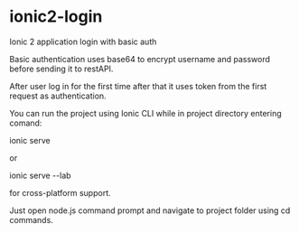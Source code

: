 # ionic2-login
Ionic 2 application login with basic auth


Basic authentication uses base64 to encrypt username and password before sending it to restAPI.

After user log in for the first time after that it uses token from the first request as authentication.

You can run the project using Ionic CLI while in project directory entering comand: 

ionic serve 

or 

ionic serve --lab 

for cross-platform support.

Just open node.js command prompt and navigate to project folder using cd commands.

